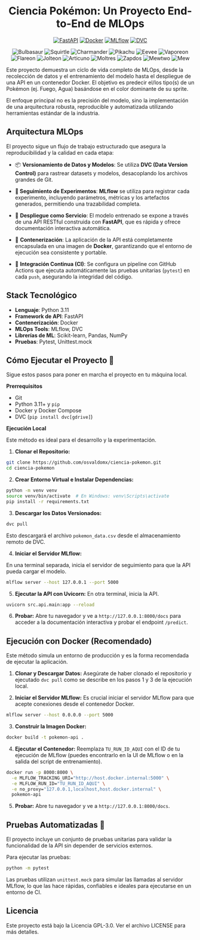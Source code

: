 
<center>

# Ciencia Pokémon: Un Proyecto End-to-End de MLOps

</center>

<center>

[![FastAPI](https://img.shields.io/badge/FastAPI-009688?style=for-the-badge&logo=fastapi&logoColor=white)](https://fastapi.tiangolo.com/)
[![Docker](https://img.shields.io/badge/Docker-2496ED?style=for-the-badge&logo=docker&logoColor=white)](https://www.docker.com/)
[![MLflow](https://img.shields.io/badge/MLflow-0194E2?style=for-the-badge&logo=mlflow&logoColor=white)](https://mlflow.org/)
[![DVC](https://img.shields.io/badge/DVC-8E44AD?style=for-the-badge&logo=dvc&logoColor=white)](https://dvc.org/)

</center>

<center>

![Bulbasaur](https://raw.githubusercontent.com/PokeAPI/sprites/master/sprites/pokemon/other/showdown/1.gif)
![Squirtle](https://raw.githubusercontent.com/PokeAPI/sprites/master/sprites/pokemon/other/showdown/7.gif)
![Charmander](https://raw.githubusercontent.com/PokeAPI/sprites/master/sprites/pokemon/other/showdown/4.gif)
![Pikachu](https://raw.githubusercontent.com/PokeAPI/sprites/master/sprites/pokemon/other/showdown/25.gif)
![Eevee](https://raw.githubusercontent.com/PokeAPI/sprites/master/sprites/pokemon/other/showdown/133.gif)
![Vaporeon](https://raw.githubusercontent.com/PokeAPI/sprites/master/sprites/pokemon/other/showdown/134.gif)
![Flareon](https://raw.githubusercontent.com/PokeAPI/sprites/master/sprites/pokemon/other/showdown/136.gif)
![Jolteon](https://raw.githubusercontent.com/PokeAPI/sprites/master/sprites/pokemon/other/showdown/135.gif)
![Articuno](https://raw.githubusercontent.com/PokeAPI/sprites/master/sprites/pokemon/other/showdown/144.gif)
![Moltres](https://raw.githubusercontent.com/PokeAPI/sprites/master/sprites/pokemon/other/showdown/146.gif)
![Zapdos](https://raw.githubusercontent.com/PokeAPI/sprites/master/sprites/pokemon/other/showdown/145.gif)
![Mewtwo](https://raw.githubusercontent.com/PokeAPI/sprites/master/sprites/pokemon/other/showdown/150.gif)
![Mew](https://raw.githubusercontent.com/PokeAPI/sprites/master/sprites/pokemon/other/showdown/151.gif)

</center>

Este proyecto demuestra un ciclo de vida completo de MLOps, desde la recolección de datos y el entrenamiento del modelo hasta el despliegue de una API en un contenedor Docker. El objetivo es predecir el/los tipo(s) de un Pokémon (ej. Fuego, Agua) basándose en el color dominante de su sprite.

El enfoque principal no es la precisión del modelo, sino la implementación de una arquitectura robusta, reproducible y automatizada utilizando herramientas estándar de la industria.


## Arquitectura MLOps

El proyecto sigue un flujo de trabajo estructurado que asegura la reproducibilidad y la calidad en cada etapa:

* 📦 **Versionamiento de Datos y Modelos**: Se utiliza **DVC (Data Version Control)** para rastrear datasets y modelos, desacoplando los archivos grandes de Git.

* **🧪 Seguimiento de Experimentos**: **MLflow** se utiliza para registrar cada experimento, incluyendo parámetros, métricas y los artefactos generados, permitiendo una trazabilidad completa.

* 🚀 **Despliegue como Servicio**: El modelo entrenado se expone a través de una API RESTful construida con **FastAPI**, que es rápida y ofrece documentación interactiva automática.

* 🐳 **Contenerización**: La aplicación de la API está completamente encapsulada en una imagen de **Docker**, garantizando que el entorno de ejecución sea consistente y portable.

* 🤖 **Integración Continua (CI)**: Se configura un pipeline con GitHub Actions que ejecuta automáticamente las pruebas unitarias (`pytest`) en cada `push`, asegurando la integridad del código.

## Stack Tecnológico

* **Lenguaje**: Python 3.11
* **Framework de API**: FastAPI
* **Contenerización**: Docker
* **MLOps Tools**: MLflow, DVC
* **Librerías de ML**: Scikit-learn, Pandas, NumPy
* **Pruebas**: Pytest, Unittest.mock

## Cómo Ejecutar el Proyecto 🚀

Sigue estos pasos para poner en marcha el proyecto en tu máquina local.

**Prerrequisitos**

* Git
* Python 3.11+ y `pip`
* Docker y Docker Compose
* DVC (`pip install dvc[gdrive]`)

**Ejecución Local**

Este método es ideal para el desarrollo y la experimentación.

1. **Clonar el Repositorio:**

```Bash
git clone https://github.com/osvaldomx/ciencia-pokemon.git
cd ciencia-pokemon
```

2. **Crear Entorno Virtual e Instalar Dependencias:**
```Bash
python -m venv venv
source venv/bin/activate  # En Windows: venv\Scripts\activate
pip install -r requirements.txt
```

3. **Descargar los Datos Versionados:**

```Bash
dvc pull
```

Esto descargará el archivo `pokemon_data.csv` desde el almacenamiento remoto de DVC.

4. **Iniciar el Servidor MLflow:**

En una terminal separada, inicia el servidor de seguimiento para que la API pueda cargar el modelo.

```Bash
mlflow server --host 127.0.0.1 --port 5000
```

5. **Ejecutar la API con Uvicorn:**
En otra terminal, inicia la API.

```Bash
uvicorn src.api.main:app --reload
```

6. **Probar:** Abre tu navegador y ve a `http://127.0.0.1:8000/docs` para acceder a la documentación interactiva y probar el endpoint `/predict`.

## Ejecución con Docker (Recomendado)

Este método simula un entorno de producción y es la forma recomendada de ejecutar la aplicación.

1. **Clonar y Descargar Datos:**
Asegúrate de haber clonado el repositorio y ejecutado `dvc pull` como se describe en los pasos 1 y 3 de la ejecución local.

2. **Iniciar el Servidor MLflow:**
Es crucial iniciar el servidor MLflow para que acepte conexiones desde el contenedor Docker.

```Bash
mlflow server --host 0.0.0.0 --port 5000
```

3. **Construir la Imagen Docker:**

```Bash
docker build -t pokemon-api .
```

4. **Ejecutar el Contenedor:**
Reemplaza `TU_RUN_ID_AQUI` con el ID de tu ejecución de MLflow (puedes encontrarlo en la UI de MLflow o en la salida del script de entrenamiento).

```Bash
docker run -p 8000:8000 \
  -e MLFLOW_TRACKING_URI="http://host.docker.internal:5000" \
  -e MLFLOW_RUN_ID="TU_RUN_ID_AQUI" \
  -e no_proxy="127.0.0.1,localhost,host.docker.internal" \
  pokemon-api
```

5. **Probar:** Abre tu navegador y ve a `http://127.0.0.1:8000/docs`.

## Pruebas Automatizadas 🧪

El proyecto incluye un conjunto de pruebas unitarias para validar la funcionalidad de la API sin depender de servicios externos.

Para ejecutar las pruebas:

```Bash
python -m pytest
```

Las pruebas utilizan `unittest.mock` para simular las llamadas al servidor MLflow, lo que las hace rápidas, confiables e ideales para ejecutarse en un entorno de CI.

## Licencia
Este proyecto está bajo la Licencia GPL-3.0. Ver el archivo LICENSE para más detalles.